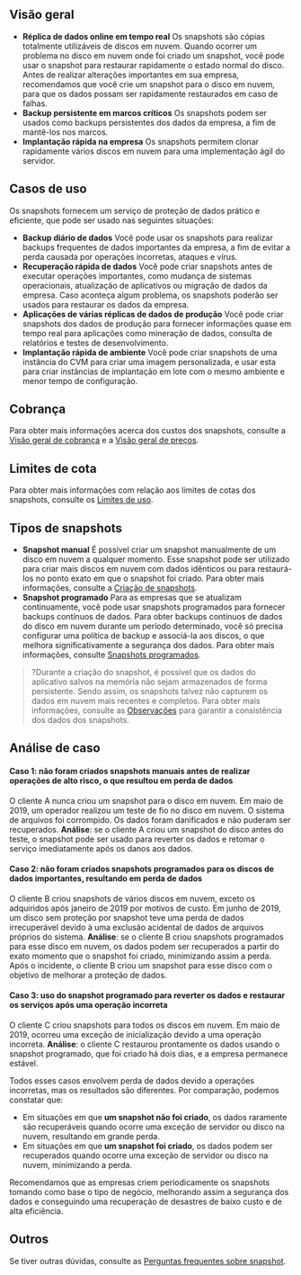 ## Visão geral
- **Réplica de dados online em tempo real**
Os snapshots são cópias totalmente utilizáveis de discos em nuvem. Quando ocorrer um problema no disco em nuvem onde foi criado um snapshot, você pode usar o snapshot para restaurar rapidamente o estado normal do disco. Antes de realizar alterações importantes em sua empresa, recomendamos que você crie um snapshot para o disco em nuvem, para que os dados possam ser rapidamente restaurados em caso de falhas.
- **Backup persistente em marcos críticos**
Os snapshots podem ser usados como backups persistentes dos dados da empresa, a fim de mantê-los nos marcos.
- **Implantação rápida na empresa**
Os snapshots permitem clonar rapidamente vários discos em nuvem para uma implementação ágil do servidor.

## Casos de uso
Os snapshots fornecem um serviço de proteção de dados prático e eficiente, que pode ser usado nas seguintes situações:
- **Backup diário de dados**
Você pode usar os snapshots para realizar backups frequentes de dados importantes da empresa, a fim de evitar a perda causada por operações incorretas, ataques e vírus.
- **Recuperação rápida de dados**
Você pode criar snapshots antes de executar operações importantes, como mudança de sistemas operacionais, atualização de aplicativos ou migração de dados da empresa. Caso aconteça algum problema, os snapshots poderão ser usados para restaurar os dados da empresa.
- **Aplicações de várias réplicas de dados de produção**
Você pode criar snapshots dos dados de produção para fornecer informações quase em tempo real para aplicações como mineração de dados, consulta de relatórios e testes de desenvolvimento.
- **Implantação rápida de ambiente**
Você pode criar snapshots de uma instância do CVM para criar uma imagem personalizada, e usar esta para criar instâncias de implantação em lote com o mesmo ambiente e menor tempo de configuração.

## Cobrança
Para obter mais informações acerca dos custos dos snapshots, consulte a [Visão geral de cobrança](https://intl.cloud.tencent.com/document/product/362/32415) e a [Visão geral de preços](https://intl.cloud.tencent.com/document/product/362/2413).

## Limites de cota
Para obter mais informações com relação aos limites de cotas dos snapshots, consulte os [Limites de uso](https://intl.cloud.tencent.com/document/product/362/32406).

## Tipos de snapshots
- **Snapshot manual**
É possível criar um snapshot manualmente de um disco em nuvem a qualquer momento. Esse snapshot pode ser utilizado para criar mais discos em nuvem com dados idênticos ou para restaurá-los no ponto exato em que o snapshot foi criado. Para obter mais informações, consulte a [Criação de snapshots](https://intl.cloud.tencent.com/document/product/362/5755).
- **Snapshot programado**
Para as empresas que se atualizam continuamente, você pode usar snapshots programados para fornecer backups contínuos de dados. Para obter backups contínuos de dados do disco em nuvem durante um período determinado, você só precisa configurar uma política de backup e associá-la aos discos, o que melhora significativamente a segurança dos dados. Para obter mais informações, consulte [Snapshots programados](https://intl.cloud.tencent.com/document/product/362/35238).

>?Durante a criação do snapshot, é possível que os dados do aplicativo salvos na memória não sejam armazenados de forma persistente. Sendo assim, os snapshots talvez não capturem os dados em nuvem mais recentes e completos. Para obter mais informações, consulte as [Observações](https://intl.cloud.tencent.com/document/product/362/5755#.E6.B3.A8.E6.84.8F.E4.BA.8B.E9.A1.B9) para garantir a consistência dos dados dos snapshots.


## Análise de caso
#### Caso 1: não foram criados snapshots manuais antes de realizar operações de alto risco, o que resultou em perda de dados
O cliente A nunca criou um snapshot para o disco em nuvem. Em maio de 2019, um operador realizou um teste de fio no disco em nuvem. O sistema de arquivos foi corrompido. Os dados foram danificados e não puderam ser recuperados.
**Análise**: se o cliente A criou um snapshot do disco antes do teste, o snapshot pode ser usado para reverter os dados e retomar o serviço imediatamente após os danos aos dados.

#### Caso 2: não foram criados snapshots programados para os discos de dados importantes, resultando em perda de dados
O cliente B criou snapshots de vários discos em nuvem, exceto os adquiridos após janeiro de 2019 por motivos de custo. Em junho de 2019, um disco sem proteção por snapshot teve uma perda de dados irrecuperável devido à uma exclusão acidental de dados de arquivos próprios do sistema.
**Análise**: se o cliente B criou snapshots programados para esse disco em nuvem, os dados podem ser recuperados a partir do exato momento que o snapshot foi criado, minimizando assim a perda. Após o incidente, o cliente B criou um snapshot para esse disco com o objetivo de melhorar a proteção de dados.

#### Caso 3: uso do snapshot programado para reverter os dados e restaurar os serviços após uma operação incorreta
O cliente C criou snapshots para todos os discos em nuvem. Em maio de 2019, ocorreu uma exceção de inicialização devido a uma operação incorreta.
**Análise**: o cliente C restaurou prontamente os dados usando o snapshot programado, que foi criado há dois dias, e a empresa permanece estável.


Todos esses casos envolvem perda de dados devido a operações incorretas, mas os resultados são diferentes. Por comparação, podemos constatar que:
- Em situações em que **um snapshot não foi criado**, os dados raramente são recuperáveis quando ocorre uma exceção de servidor ou disco na nuvem, resultando em grande perda.
- Em situações em que **um snapshot foi criado**, os dados podem ser recuperados quando ocorre uma exceção de servidor ou disco na nuvem, minimizando a perda.

Recomendamos que as empresas criem periodicamente os snapshots tomando como base o tipo de negócio, melhorando assim a segurança dos dados e conseguindo uma recuperação de desastres de baixo custo e de alta eficiência.

## Outros
Se tiver outras dúvidas, consulte as [Perguntas frequentes sobre snapshot](https://intl.cloud.tencent.com/document/product/362/17820).





